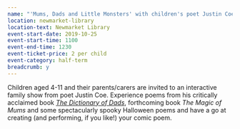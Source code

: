 ```yaml
---
name: "'Mums, Dads and Little Monsters' with children's poet Justin Coe: for 4-11 year-olds"
location: newmarket-library
location-text: Newmarket Library
event-start-date: 2019-10-25
event-start-time: 1100
event-end-time: 1230
event-ticket-price: 2 per child
event-category: half-term
breadcrumb: y
---
```


Children aged 4-11 and their parents/carers are invited to an interactive family show from poet Justin Coe. Experience poems from his critically acclaimed book [<cite>The Dictionary of Dads</cite>](https://suffolk.spydus.co.uk/cgi-bin/spydus.exe/ENQ/OPAC/BIBENQ?BRN=2144324), forthcoming book <cite>The Magic of Mums</cite> and some spectacularly spooky Halloween poems and have a go at creating (and performing, if you like!) your comic poem.
